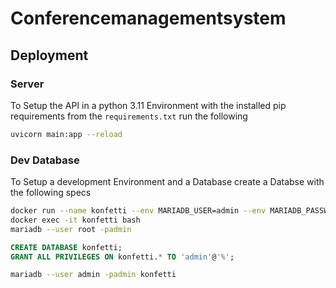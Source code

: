 # Conferencemanagementsystem

## Deployment

### Server

To Setup the API in a python 3.11 Environment with the installed pip requirements from the `requirements.txt` run the following

```sh
uvicorn main:app --reload
```

### Dev Database

To Setup a development Environment and a Database create a Databse with the following specs

```sh
docker run --name konfetti --env MARIADB_USER=admin --env MARIADB_PASSWORD=admin --env MARIADB_ROOT_PASSWORD=admin -p 3306:3306  mariadb:latest
docker exec -it konfetti bash
mariadb --user root -padmin
```

```sql
CREATE DATABASE konfetti;
GRANT ALL PRIVILEGES ON konfetti.* TO 'admin'@'%';
```

```sh
mariadb --user admin -padmin konfetti
```
